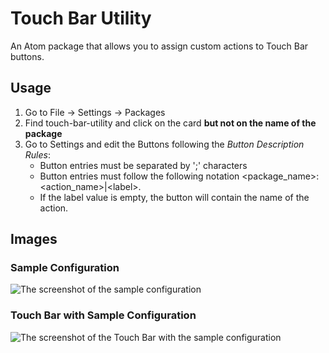# Touch Bar Utility

An Atom package that allows you to assign custom actions to Touch Bar buttons.

## Usage
1.  Go to File → Settings → Packages
2.  Find touch-bar-utility and click on the card **but not on the name of the package**
3.  Go to Settings and edit the Buttons following the _Button Description Rules_:
    *   Button entries must be separated by ';' characters
    *   Button entries must follow the following notation &#60;package_name&#62;:&#60;action_name&#62;|&#60;label&#62;.
    *   If the label value is empty, the button will contain the name of the action.

## Images
### Sample Configuration
![The screenshot of the sample configuration](https://raw.githubusercontent.com/inakineitor/touch-bar-utility/master/images/sample-settings-capture.png)
### Touch Bar with Sample Configuration
![The screenshot of the Touch Bar with the sample configuration](https://f.cloud.github.com/assets/69169/2290250/c35d867a-a017-11e3-86be-cd7c5bf3ff9b.gif)
